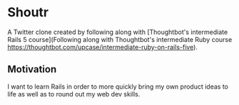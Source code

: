 # Shoutr

A Twitter clone created by following along with [Thoughtbot's intermediate Rails 5 course](Following along with Thoughtbot's intermediate Ruby course https://thoughtbot.com/upcase/intermediate-ruby-on-rails-five).

## Motivation

I want to learn Rails in order to more quickly bring my own product ideas to life as well as to round out my web dev skills.
